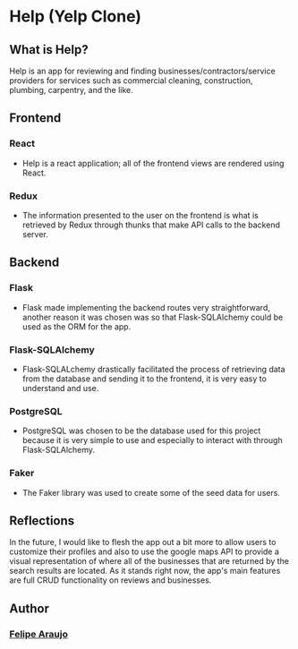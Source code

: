 # Help (Yelp Clone)

## What is Help?
Help is an app for reviewing and finding businesses/contractors/service providers for services such as commercial cleaning, construction, plumbing, carpentry, and the like.

## Frontend
### React
* Help is a react application; all of the frontend views are rendered using React.
### Redux
* The information presented to the user on the frontend is what is retrieved by Redux through thunks that make API calls to the backend server.

## Backend
### Flask
* Flask made implementing the backend routes very straightforward, another reason it was chosen was so that Flask-SQLAlchemy could be used as the ORM for the app.

### Flask-SQLAlchemy
* Flask-SQLALchemy drastically facilitated the process of retrieving data from the database and sending it to the frontend, it is very easy to understand and use.

### PostgreSQL
* PostgreSQL was chosen to be the database used for this project because it is very simple to use and especially to interact with through Flask-SQLAlchemy.

### Faker
* The Faker library was used to create some of the seed data for users.


## Reflections

In the future, I would like to flesh the app out a bit more to allow users to customize their profiles and also to use the google maps API to provide a visual representation of where all of the businesses that are returned by the search results are located. As it stands right now, the app's main features are full CRUD functionality on reviews and businesses.

## Author
### [Felipe Araujo](https://github.com/f-q-a)
